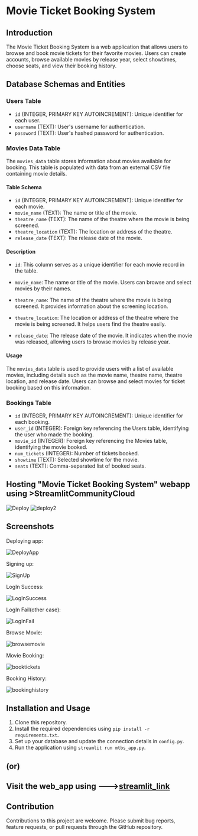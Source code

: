 # Movie Ticket Booking System

## Introduction

The Movie Ticket Booking System is a web application that allows users to browse and book movie tickets for their favorite movies. Users can create accounts, browse available movies by release year, select showtimes, choose seats, and view their booking history.

## Database Schemas and Entities

### Users Table

- `id` (INTEGER, PRIMARY KEY AUTOINCREMENT): Unique identifier for each user.
- `username` (TEXT): User's username for authentication.
- `password` (TEXT): User's hashed password for authentication.

### Movies Data Table

The `movies_data` table stores information about movies available for booking. This table is populated with data from an external CSV file containing movie details.

#### Table Schema

- `id` (INTEGER, PRIMARY KEY AUTOINCREMENT): Unique identifier for each movie.
- `movie_name` (TEXT): The name or title of the movie.
- `theatre_name` (TEXT): The name of the theatre where the movie is being screened.
- `theatre_location` (TEXT): The location or address of the theatre.
- `release_date` (TEXT): The release date of the movie.

#### Description

- `id`: This column serves as a unique identifier for each movie record in the table.

- `movie_name`: The name or title of the movie. Users can browse and select movies by their names.

- `theatre_name`: The name of the theatre where the movie is being screened. It provides information about the screening location.

- `theatre_location`: The location or address of the theatre where the movie is being screened. It helps users find the theatre easily.

- `release_date`: The release date of the movie. It indicates when the movie was released, allowing users to browse movies by release year.

#### Usage

The `movies_data` table is used to provide users with a list of available movies, including details such as the movie name, theatre name, theatre location, and release date. Users can browse and select movies for ticket booking based on this information.


### Bookings Table

- `id` (INTEGER, PRIMARY KEY AUTOINCREMENT): Unique identifier for each booking.
- `user_id` (INTEGER): Foreign key referencing the Users table, identifying the user who made the booking.
- `movie_id` (INTEGER): Foreign key referencing the Movies table, identifying the movie booked.
- `num_tickets` (INTEGER): Number of tickets booked.
- `showtime` (TEXT): Selected showtime for the movie.
- `seats` (TEXT): Comma-separated list of booked seats.

## Hosting "Movie Ticket Booking System" webapp using >StreamlitCommunityCloud

![Deploy](https://github.com/sidh4rth7/Movie-ticket-booking-system/assets/64648070/22d42bc1-2897-4cbf-8125-b51b471bab1d)
![deploy2](https://github.com/sidh4rth7/Movie-ticket-booking-system/assets/64648070/c6ef8be3-d74b-47b8-a9f1-f64b25525be1)


## Screenshots


Deploying app:

![DeployApp](https://github.com/sidh4rth7/Movie-ticket-booking-system/assets/64648070/51e0892a-7dd1-4d75-9efb-6bc74916ba6f)

Signing up:

![SignUp](https://github.com/sidh4rth7/Movie-ticket-booking-system/assets/64648070/9f007d3a-19c6-44c9-b76b-c362ab99007e)

LogIn Success:

![LogInSuccess](https://github.com/sidh4rth7/Movie-ticket-booking-system/assets/64648070/69d0270a-4d43-4132-bf4b-59f6fccb9808)

LogIn Fail(other case):

![LogInFail](https://github.com/sidh4rth7/Movie-ticket-booking-system/assets/64648070/9e405940-423c-4bae-9941-bc012c8f1eaa)

Browse Movie:

![browsemovie](https://github.com/sidh4rth7/Movie-ticket-booking-system/assets/64648070/d0892e31-e722-46aa-a222-932d7c8788ad)


Movie Booking:

![booktickets](https://github.com/sidh4rth7/Movie-ticket-booking-system/assets/64648070/3faa6a1d-3873-41be-80e3-ad41963f1179)

Booking History:

![bookinghistory](https://github.com/sidh4rth7/Movie-ticket-booking-system/assets/64648070/fad1d1cf-0142-4fb0-a92d-0b725bfc9e6a)


## Installation and Usage

1. Clone this repository.
2. Install the required dependencies using `pip install -r requirements.txt`.
3. Set up your database and update the connection details in `config.py`.
4. Run the application using `streamlit run mtbs_app.py`.

## (or)
## Visit the web_app using --->[streamlit_link](https://sid-movieticketbookingsystem.streamlit.app/)

## Contribution
Contributions to this project are welcome. Please submit bug reports, feature requests, or pull requests through the GitHub repository.
